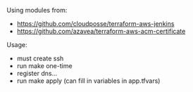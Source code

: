 Using modules from:

- https://github.com/cloudposse/terraform-aws-jenkins
- https://github.com/azavea/terraform-aws-acm-certificate


Usage:
- must create ssh
- run make one-time
- register dns...
- run make apply (can fill in variables in app.tfvars)
